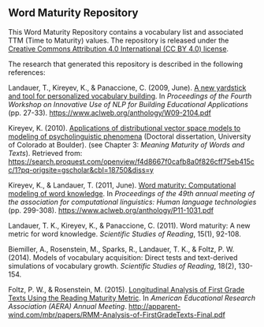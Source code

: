 ## Word Maturity Repository

This Word Maturity Repository contains a vocabulary list and associated TTM (Time to Maturity) values. The repository is released under the [Creative Commons Attribution 4.0 International (CC BY 4.0) license](https://creativecommons.org/licenses/by/4.0/). 

The research that generated this repository is described in the following references:

Landauer, T., Kireyev, K., & Panaccione, C. (2009, June). [A new yardstick and tool for personalized vocabulary building](https://www.aclweb.org/anthology/W09-2104.pdf). In *Proceedings of the Fourth Workshop on Innovative Use of NLP for Building Educational Applications* (pp. 27-33). https://www.aclweb.org/anthology/W09-2104.pdf

Kireyev, K. (2010). [Applications of distributional vector space models to modeling of psycholinguistic phenomena](https://search.proquest.com/openview/f4d8667f0cafb8a0f826cff75eb415cc/1?pq-origsite=gscholar&cbl=18750&diss=y) (Doctoral dissertation, University of Colorado at Boulder). (see Chapter 3: *Meaning Maturity of Words and Texts*). Retrieved from:
https://search.proquest.com/openview/f4d8667f0cafb8a0f826cff75eb415cc/1?pq-origsite=gscholar&cbl=18750&diss=y

Kireyev, K., & Landauer, T. (2011, June). [Word maturity: Computational modeling of word knowledge](https://www.aclweb.org/anthology/P11-1031.pdf). In *Proceedings of the 49th annual meeting of the association for computational linguistics: Human language technologies* (pp. 299-308). https://www.aclweb.org/anthology/P11-1031.pdf

Landauer, T. K., Kireyev, K., & Panaccione, C. (2011). Word maturity: A new metric for word knowledge. *Scientific Studies of Reading*, 15(1), 92-108.

Biemiller, A., Rosenstein, M., Sparks, R., Landauer, T. K., & Foltz, P. W. (2014). Models of vocabulary acquisition: Direct tests and text-derived simulations of vocabulary growth. *Scientific Studies of Reading*, 18(2), 130-154.

Foltz, P. W., & Rosenstein, M. (2015). [Longitudinal Analysis of First Grade Texts Using the Reading Maturity Metric](http://apparent-wind.com/mbr/papers/RMM-Analysis-of-FirstGradeTexts-Final.pdf). In *American Educational Research Association (AERA) Annual Meeting*. http://apparent-wind.com/mbr/papers/RMM-Analysis-of-FirstGradeTexts-Final.pdf
